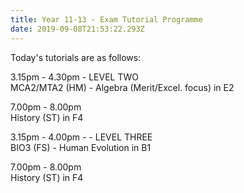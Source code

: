 ```yaml
---
title: Year 11-13 - Exam Tutorial Programme
date: 2019-09-08T21:53:22.293Z
---
```

Today's tutorials are as follows:

3.15pm - 4.30pm - LEVEL TWO  
MCA2/MTA2 (HM) - Algebra (Merit/Excel. focus) in E2

7.00pm - 8.00pm  
History (ST) in F4

3.15pm - 4.00pm - - LEVEL THREE  
BIO3 (FS) - Human Evolution in B1

7.00pm - 8.00pm  
History (ST) in F4
